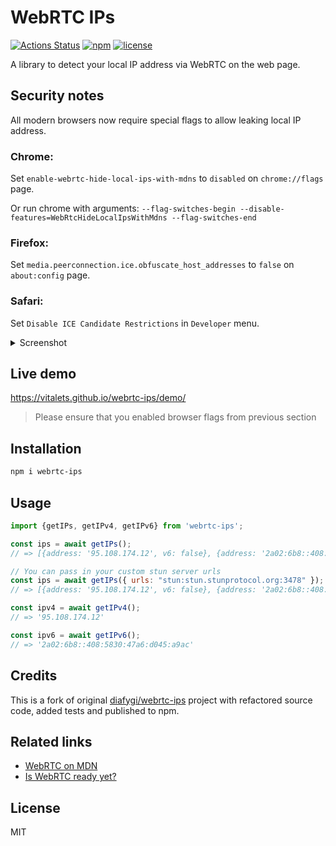 # WebRTC IPs
[![Actions Status](https://github.com/vitalets/webrtc-ips/workflows/autotests/badge.svg)](https://github.com/vitalets/webrtc-ips/actions)
[![npm](https://img.shields.io/npm/v/webrtc-ips.svg)](https://www.npmjs.com/package/webrtc-ips)
[![license](https://img.shields.io/npm/l/webrtc-ips.svg)](https://www.npmjs.com/package/webrtc-ips)

A library to detect your local IP address via WebRTC on the web page.

## Security notes
All modern browsers now require special flags to allow leaking local IP address.

### Chrome:
Set `enable-webrtc-hide-local-ips-with-mdns` to `disabled` on `chrome://flags` page.

Or run chrome with arguments:
`--flag-switches-begin --disable-features=WebRtcHideLocalIpsWithMdns --flag-switches-end`

### Firefox:
Set `media.peerconnection.ice.obfuscate_host_addresses` to `false` on `about:config` page.

### Safari:
Set `Disable ICE Candidate Restrictions` in `Developer` menu.
<details>
  <summary>Screenshot</summary>

![image](https://user-images.githubusercontent.com/1473072/106584660-800fa080-6557-11eb-96da-74d1a7ca5bb6.png)
</details>

## Live demo
https://vitalets.github.io/webrtc-ips/demo/

> Please ensure that you enabled browser flags from previous section

## Installation
```bash
npm i webrtc-ips
```

## Usage
```js
import {getIPs, getIPv4, getIPv6} from 'webrtc-ips';

const ips = await getIPs();
// => [{address: '95.108.174.12', v6: false}, {address: '2a02:6b8::408:5830:47a6:d045:a9ac', v6: true}]

// You can pass in your custom stun server urls
const ips = await getIPs({ urls: "stun:stun.stunprotocol.org:3478" });
// => [{address: '95.108.174.12', v6: false}, {address: '2a02:6b8::408:5830:47a6:d045:a9ac', v6: true}]

const ipv4 = await getIPv4();
// => '95.108.174.12'

const ipv6 = await getIPv6();
// => '2a02:6b8::408:5830:47a6:d045:a9ac'

```

## Credits
This is a fork of original [diafygi/webrtc-ips](https://github.com/diafygi/webrtc-ips) project
with refactored source code, added tests and published to npm.

## Related links
* [WebRTC on MDN](https://developer.mozilla.org/en-US/docs/Web/API/WebRTC_API)
* [Is WebRTC ready yet?](http://iswebrtcreadyyet.com)

## License
MIT
